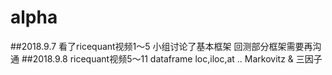# alpha
##2018.9.7
看了ricequant视频1～5
小组讨论了基本框架
回测部分框架需要再沟通
##2018.9.8
ricequant视频5～11
dataframe loc,iloc,at ..
Markovitz & 三因子
